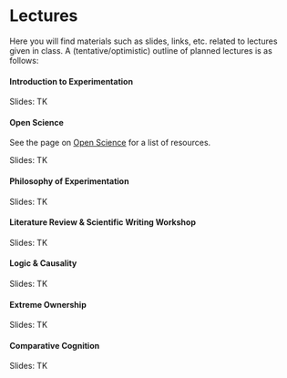 # Lectures

Here you will find materials such as slides, links, etc. related to lectures given in class. 
A (tentative/optimistic) outline of planned lectures is as follows:

#### Introduction to Experimentation

Slides: TK

#### Open Science
See the page on [Open Science](https://avakiai.github.io/expra_winter2021-2022/open_science.html) for a list of resources. 

Slides: TK

#### Philosophy of Experimentation

Slides: TK

#### Literature Review & Scientific Writing Workshop

Slides: TK

#### Logic & Causality

Slides: TK

#### Extreme Ownership

Slides: TK

#### Comparative Cognition

Slides: TK